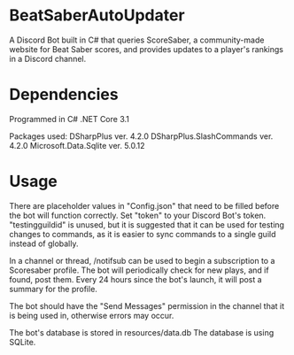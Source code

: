 # BeatSaberAutoUpdater
A Discord Bot built in C# that queries ScoreSaber, a community-made website for Beat Saber scores, and provides updates to a player's rankings in a Discord channel.

# Dependencies
Programmed in C# .NET Core 3.1

Packages used:
DSharpPlus ver. 4.2.0
DSharpPlus.SlashCommands ver. 4.2.0
Microsoft.Data.Sqlite ver. 5.0.12

# Usage
There are placeholder values in "Config.json" that need to be filled before the bot will function correctly.
Set "token" to your Discord Bot's token. "testingguildid" is unused, but it is suggested that it can be used for testing changes to commands, as it is easier to sync commands to a single guild instead of globally.

In a channel or thread, /notifsub <ScoresaberID> can be used to begin a subscription to a Scoresaber profile. The bot will periodically check for new plays, and if found, post them.
Every 24 hours since the bot's launch, it will post a summary for the profile.

The bot should have the "Send Messages" permission in the channel that it is being used in, otherwise errors may occur.

The bot's database is stored in resources/data.db
The database is using SQLite.
